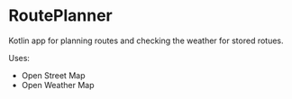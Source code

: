 # RoutePlanner

Kotlin app for planning routes and checking the weather for stored rotues.

Uses: 
* Open Street Map 
* Open Weather Map
